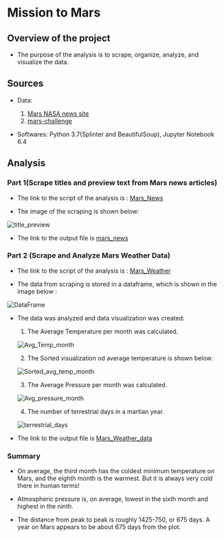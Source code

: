 # Mission to Mars

## Overview of the project

- The purpose of the analysis is to scrape, organize, analyze, and visualize the data.

## Sources

- Data: 
    1. [Mars NASA news site](https://redplanetscience.com)
    2. [mars-challenge](https://data-class-mars-challenge.s3.amazonaws.com/Mars/index.html)

- Softwares: Python 3.7(Splinter and BeautifulSoup), Jupyter Notebook 6.4

## Analysis

### Part 1(Scrape titles and preview text from Mars news articles)

- The link to the script of the analysis is : [Mars_News](https://github.com/manasidek/Mission_to_Mars/blob/main/Starter_Code/part_1_mars_news.ipynb)

- The image of the scraping is shown below:

![title_preview](https://github.com/manasidek/Mission_to_Mars/blob/main/images/title_preview.png)

- The link to the output file is [mars_news](https://github.com/manasidek/Mission_to_Mars/blob/main/Starter_Code/mars_news.txt)

### Part 2 (Scrape and Analyze Mars Weather Data)

- The link to the script of the analysis is : [Mars_Weather](https://github.com/manasidek/Mission_to_Mars/blob/main/Starter_Code/part_2_mars_weather.ipynb)

- The data from scraping is stored in a dataframe, which is shown in the image below :

![DataFrame](https://github.com/manasidek/Mission_to_Mars/blob/main/images/DataFrame.png)

- The data was analyzed and data visualization was created:

    1. The Average Temperature per month was calculated.
    
    ![Avg_Temp_month](https://github.com/manasidek/Mission_to_Mars/blob/main/images/Avg_temp_month.png)
    
    2. The Sorted visualization od average temperature is shown below:
    
    ![Sorted_avg_temp_month](https://github.com/manasidek/Mission_to_Mars/blob/main/images/Sorted_avg_temp_month.png)

    3. The Average Pressure per month was calculated.
    
    ![Avg_pressure_month](https://github.com/manasidek/Mission_to_Mars/blob/main/images/Avg_pressure_month.png)
    
    4. The number of terrestrial days in a martian year.
    
    ![terrestrial_days](https://github.com/manasidek/Mission_to_Mars/blob/main/images/terrestrial_days.png)

- The link to the output file is [Mars_Weather_data](https://github.com/manasidek/Mission_to_Mars/blob/main/Starter_Code/Mars_Weather_data.csv)

### Summary

- On average, the third month has the coldest minimum temperature on Mars, and the eighth month is the warmest. But it is always very cold there in human terms!

- Atmospheric pressure is, on average, lowest in the sixth month and highest in the ninth.

- The distance from peak to peak is roughly 1425-750, or 675 days. A year on Mars appears to be about 675 days from the plot.